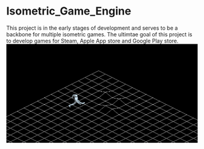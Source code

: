 # Isometric_Game_Engine
This project is in the early stages of development and serves to be a backbone for multiple isometric games. The ultimtae goal of this project is to develop games for Steam, Apple App store and Google Play store.
![alt text](https://github.com/jjlehner/Isometric_Game_Engine/blob/master/demos/ad.png)
